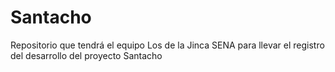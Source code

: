 # Santacho
Repositorio que tendrá el equipo Los de la Jinca SENA para llevar el registro del desarrollo del proyecto Santacho
